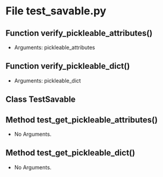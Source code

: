 # File test_savable.py

## Function verify_pickleable_attributes()

* Arguments: pickleable_attributes

## Function verify_pickleable_dict()

* Arguments: pickleable_dict

## Class TestSavable

## Method test_get_pickleable_attributes()

* No Arguments.

## Method test_get_pickleable_dict()

* No Arguments.

